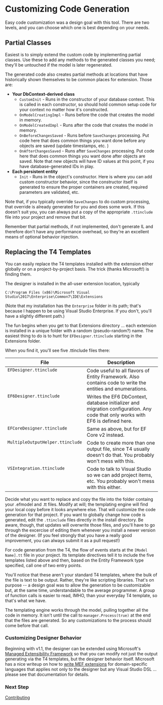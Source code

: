 # Customizing Code Generation

Easy code customization was a design goal with this tool. There are two levels, 
and you can choose which one is best depending on your needs.

## Partial Classes

Easiest is to simply extend the custom code by implementing partial classes. Use these
to add any methods to the generated classes you need; they'll be untouched if the model is 
later regenerated.

The generated code also creates partial methods at locations that have historically shown themselves to be common
places for extension. Those are:

   - **Your DbContext-derived class**
     - `CustomInit` - Runs in the constructor of your database context. This is called in each constructor, so should hold common setup code for your context no matter how it's constructed.
     - `OnModelCreatingImpl` - Runs before the code that creates the model in memory.
     - `OnModelCreatedImpl` - Runs after the code that creates the model in memory.
     - `OnBeforeChangesSaved` - Runs before `SaveChanges` processing. Put code here that does common things you want done before any objects are saved (update timestamps, etc. )
     - `OnAfterChangesSaved` - Runs after `SaveChanges` processing. Put code here that does common things you want done after objects are saved. Note that new objects will have ID values at this point, if you have database-generated IDs in play.
   - **Each persistent entity**
     - `Init` - Runs in the object's constructor. Here is where you can add custom constructor behavior, since the constructor itself is generated to ensure the proper containers are created, required parameters are validated, etc.

Note that, if you typically override `SaveChanges` to do custom processing, that override is already generated for you and does some work. 
If this doesn't suit you, you can always put a copy of the appropriate `.ttinclude` file into your project and remove that bit. 

Remember that partial methods, if not implemented, don't generate IL and therefore don't have
any performance overhead, so they're an excellent means of optional behavior injection.

## Replacing the T4 Templates

You can easily replace the T4 templates installed with the extension either globally or on a project-by-project basis.
The trick (thanks Microsoft!) is finding them.

The designer is installed in the all-user extension location, typically

```
C:\Program Files (x86)\Microsoft Visual Studio\2017\Enterprise\Common7\IDE\Extensions
```

(Note that my installation has the `Enterprise` folder in its path; that's because I happen to be using
Visual Studio Enterprise. If you don't, you'll have a slightly different path.)

The fun begins when you get to that Extensions directory ... each extension is installed in a 
unique folder with a random (pseudo-random?) name. The easiest thing to do is to hunt for <code>EFDesigner.ttinclude</code>
starting in the Extensions folder.

When you find it, you'll see five .ttinclude files there:
<table>
<thead>
<tr><th valign="top"><b>File</b></th><th valign="top"><b>Description</b></th></tr>
</thead>
<tbody>
<tr><td valign="top"><code style="background-color: transparent;">EFDesigner.ttinclude</code></td><td valign="top">Code useful to all flavors of Entity Framework. Also contains code to write the entities and enumerations.</td></tr>
<tr><td valign="top"><code style="background-color: transparent;">EF6Designer.ttinclude</code></td><td valign="top">Writes the EF6 DbContext, database initializer and migration configuration. Any code that only works with EF6 is defined here. </td></tr>
<tr><td valign="top"><code style="background-color: transparent;">EFCoreDesigner.ttinclude</code></td><td valign="top">Same as above, but for EF Core v2 instead.</td></tr>
<tr><td valign="top"><code style="background-color: transparent;">MultipleOutputHelper.ttinclude</code></td><td valign="top">Code to create more than one output file, since T4 usually doesn't do that. You probably won't mess with this.</td></tr>
<tr><td valign="top"><code style="background-color: transparent;">VSIntegration.ttinclude</code></td><td valign="top">Code to talk to Visual Studio so we can add project items, etc. You probably won't mess with this either.</td></tr>
</tbody>
</table>

Decide what you want to replace and copy the file into the folder containg your .efmodel and .tt
files. Modify at will; the templating engine will find your local copy before it looks anywhere else.
That will customize the code generation for that project. If you want to globally change how code
is generated, edit the `.ttinclude` files directly in the install directory. Be aware, though, that
updates will overwrite those files, and you'll have to go through the excercise of editing them whenever
you install a newer version of the designer. (If you feel strongly that you have a really good
improvement,  you can always submit it as a pull request!)

For code generation from the T4, the flow of events starts at the `[Model Name].tt` file in your
project. Its template directives tell it to include the five templates listed above and then,
based on the Entity Framework type specified, call one of two entry points.

You'll notice that these aren't your standard T4 templates, where the bulk of the file is text
to be output. Rather, they're like scripting libraries. That's on purpose -- a design goal was
to allow the generation to be customizable but, at the same time, understandable to the average
programmer. A group of function calls is easier to read, IMHO, than your everyday T4 template,
so that's what we have.

The templating engine works through the model, pulling together all the code in memory. It isn't
until the call to `manager.Process(true)` at the end that the files are generated. So any customizations
to the process should come before that call.

### Customizing Designer Behavior

Beginning with v1.1, the designer can be extended using Microsoft's [Managed Extensibility Framework](https://docs.microsoft.com/en-us/dotnet/framework/mef/index)
so that you can modify not just the output generating via the T4 templates, but the designer behavior itself.
Microsoft has a nice writeup on how to [write MEF extensions](https://docs.microsoft.com/en-us/visualstudio/modeling/extend-your-dsl-by-using-mef) 
for domain-specific languages that applies not only to the designer but any Visual Studio DSL ... please see that documentation for details.

### Next Step 
[Contributing](Development)
